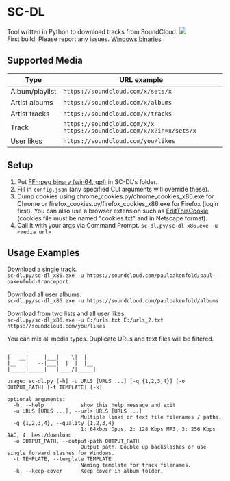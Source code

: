 # SC-DL
Tool written in Python to download tracks from SoundCloud.
![](https://i.imgur.com/CwTqTGd_d.png?maxwidth=760)    
First build. Please report any issues.
[Windows binaries](https://github.com/Sorrow446/SC-DL/releases)

## Supported Media
|Type|URL example|
| --- | --- |
|Album/playlist|`https://soundcloud.com/x/sets/x`
|Artist albums|`https://soundcloud.com/x/albums`
|Artist tracks|`https://soundcloud.com/x/tracks`
|Track|`https://soundcloud.com/x/x https://soundcloud.com/x/x?in=x/sets/x`
|User likes|`https://soundcloud.com/you/likes`

## Setup
1. Put [FFmpeg binary (win64, gpl)](https://github.com/BtbN/FFmpeg-Builds/releases) in SC-DL's folder.
2. Fill in `config.json` (any specified CLI arguments will override these).
3. Dump cookies using chrome_cookies.py/chrome_cookies_x86.exe for Chrome or firefox_cookies.py/firefox_cookies_x86.exe for Firefox (login first). You can also use a browser extension such as [EditThisCookie](https://chrome.google.com/webstore/detail/editthiscookie/fngmhnnpilhplaeedifhccceomclgfbg) (cookies file must be named "cookies.txt" and in Netscape format).
4. Call it with your args via Command Prompt. `sc-dl.py/sc-dl_x86.exe -u <media url>`

## Usage Examples
Download a single track.    
`sc-dl.py/sc-dl_x86.exe -u https://soundcloud.com/pauloakenfold/paul-oakenfold-tranceport`

Download all user albums.    
`sc-dl.py/sc-dl_x86.exe -u https://soundcloud.com/pauloakenfold/albums`

Download from two lists and all user likes.    
`sc-dl.py/sc-dl_x86.exe -u E:/urls.txt E:/urls_2.txt https://soundcloud.com/you/likes`

You can mix all media types. Duplicate URLs and text files will be filtered.

```
 _____ _____     ____  __
|   __|     |___|    \|  |
|__   |   --|___|  |  |  |__
|_____|_____|   |____/|_____|

usage: sc-dl.py [-h] -u URLS [URLS ...] [-q {1,2,3,4}] [-o OUTPUT_PATH] [-t TEMPLATE] [-k]

optional arguments:
  -h, --help            show this help message and exit
  -u URLS [URLS ...], --urls URLS [URLS ...]
                        Multiple links or text file filenames / paths.
  -q {1,2,3,4}, --quality {1,2,3,4}
                        1: 64kbps Opus, 2: 128 Kbps MP3, 3: 256 Kbps AAC, 4: best/download.
  -o OUTPUT_PATH, --output-path OUTPUT_PATH
                        Output path. Double up backslashes or use single forward slashes for Windows.
  -t TEMPLATE, --template TEMPLATE
                        Naming template for track filenames.
  -k, --keep-cover      Keep cover in album folder.
```
